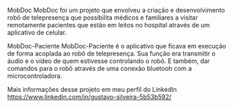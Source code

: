 MobDoc
MobDoc foi um projeto que envolveu a criação e desenvolvimento robô de telepresença que possibilita médicos e familiares a visitar remotamente pacientes que estão em
leitos no hospital através de um aplicativo de celular.

MobDoc-Paciente
MobDoc-Paciente é o aplicativo que ficava em execução de forma acoplada ao robô de telepresença. Sua função era transmitir o áudio e o vídeo de quem estivesse controlando o robô.
E também, dar comandos para o robô através de uma conexão bluetooh com a microcontroladora.

Mais informações desse projeto em meu perfil do LinkedIn https://www.linkedin.com/in/gustavo-silveira-5b53b592/
